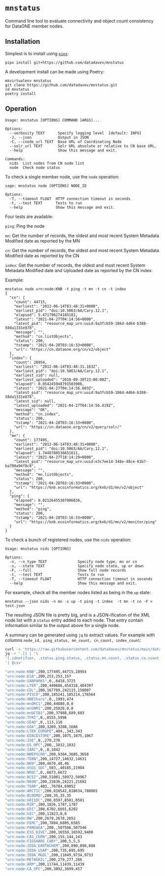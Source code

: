 # `mnstatus`

Command line tool to evaluate connectivity and object count 
consistency for DataONE member nodes.

## Installation

Simplest is to install using [`pipx`](https://github.com/pipxproject/pipx):

```
pipx install git+https://github.com/datadavev/mnstatus
```

A development install can be made using Poetry:

```
mkvirtualenv mnstatus
git clone https://github.com/datadavev/mnstatus.git
cd mnstatus
poetry install
```

## Operation

```
Usage: mnstatus [OPTIONS] COMMAND [ARGS]...

Options:
  --verbosity TEXT      Specify logging level  [default: INFO]
  -J, --json            Output in JSON
  -C, --cnode_url TEXT  Base URL of Coordinating Node
  --solr_url TEXT       Solr URL absolute or relative to CN base URL.
  --help                Show this message and exit.

Commands:
  nids  List nodes from CN node list
  node  Check node status
```

To check a single member node, use the `node` operation:

```
sage: mnstatus node [OPTIONS] NODE_ID

Options:
  -T, --timeout FLOAT  HTTP connection timeout in seconds
  -t, --test TEXT      Tests to run
  --help               Show this message and exit.
```

Four tests are available:

`ping`: Ping the node

`mn`: Get the number of records, the oldest and most recent System Metadata Modified date as reported by the MN

`cn`: Get the number of records, the oldest and most recent System Metadata Modified date as reported by the CN

`index`: Get the number of records, the oldest and most recent System Metadata Modified date and Uploaded date as reported by the CN index.

Example:
```
mnstatus node urn:node:KNB -t ping -t mn -t cn -t index
{
  "cn": {
    "count": 44715,
    "earliest": "2012-06-14T03:48:31+0000",
    "earliest_pid": "doi:10.5063/AA/Cary.12.1",
    "elapsed": 5.471796274185181,
    "latest": "2021-04-27T04:14:56+0000",
    "latest_pid": "resource_map_urn:uuid:9a3fcb59-186d-4d64-b388-58da1331e878",
    "message": "",
    "method": "cn.listObjects",
    "status": 200,
    "tstamp": "2021-04-28T03:16:33+0000",
    "url": "https://cn.dataone.org/cn/v2/object"
  },
  "index": {
    "count": 28954,
    "earliest": "2012-06-14T03:48:31.183Z",
    "earliest_pid": "doi:10.5063/AA/Cary.12.1",
    "earliest_sid": null,
    "earliest_uploaded": "2010-09-30T23:00:00Z",
    "elapsed": 0.054245948791503906,
    "latest": "2021-04-27T04:14:56.603Z",
    "latest_pid": "resource_map_urn:uuid:9a3fcb59-186d-4d64-b388-58da1331e878",
    "latest_sid": null,
    "latest_uploaded": "2021-04-27T04:14:56.419Z",
    "message": "OK",
    "method": "cn.index",
    "status": 200,
    "tstamp": "2021-04-28T03:16:33+0000",
    "url": "https://cn.dataone.org/cn/v2/query/solr/"
  },
  "mn": {
    "count": 177495,
    "earliest": "2012-06-14T03:48:31+0000",
    "earliest_pid": "doi:10.5063/AA/Cary.12.1",
    "elapsed": 1.7448780536651611,
    "latest": "2021-04-27T18:14:29+0000",
    "latest_pid": "resource_map_urn:uuid:e3c7ee14-348e-48ce-81b7-ba700a94f8c8",
    "message": "",
    "method": "mn.listObjects",
    "status": 200,
    "tstamp": "2021-04-28T03:16:33+0000",
    "url": "https://knb.ecoinformatics.org/knb/d1/mn/v2/object"
  },
  "ping": {
    "elapsed": 0.02126455307006836,
    "message": "",
    "method": "ping",
    "status": 200,
    "tstamp": "2021-04-28T03:16:33+0000",
    "url": "https://knb.ecoinformatics.org/knb/d1/mn/v2/monitor/ping"
  }
} 
```

To check a bunch of registered nodes, use the `nids` operation:

```
Usage: mnstatus nids [OPTIONS]

Options:
  -n, --n_type TEXT              Specify node type, mn or cn
  -s, --state TEXT               Specify node state, up or down
  -F, --full                     Show full node records
  -t, --test TEXT                Tests to run
  -T, --timeout FLOAT            HTTP connection timeout in seconds
  --help                         Show this message and exit.
```

For example, check all the member nodes listed as being in the `up` state:
```
mnstatus --json nids -n mn -s up -t ping -t index  -t mn -t cn -F > test.json
```

The resulting JSON file is pretty big, and is a JSON-ification of
the XML node list with a `status` entry added to each node. That
entry contain information similar to the output above for a single node.

A summary can be generated using `jq` to extract values. For example with columns
`node_id, ping_status, mn_count, cn_count, index_count`:

```bash
curl -s 'https://raw.githubusercontent.com/datadavev/mnstatus/main/data/node_status.json' | \ 
jq -r '.[] | '\
'[.identifier, .status.ping.status, .status.mn.count, .status.cn.count, .status.index.count ]'\
'| @csv'

"urn:node:KNB",200,177495,44715,28954
"urn:node:ESA",200,253,253,157
"urn:node:SANPARKS",0,,6418,3725
"urn:node:LTER",200,440686,454318,404397
"urn:node:CDL",200,167789,242115,158007
"urn:node:PISCO",200,185241,185214,176564
"urn:node:ONEShare",0,,1993,474
"urn:node:mnORC1",200,44880,0,0
"urn:node:mnUNM1",200,25820,0,0
"urn:node:mnUCSB1",200,37988,689,603
"urn:node:TFRI",0,,8555,5996
"urn:node:SEAD",0,,113,110
"urn:node:GOA",200,3289,3208,1686
"urn:node:LTER_EUROPE",404,,343,343
"urn:node:EDACGSTORE",200,1075,1075,1067
"urn:node:IOE",0,,279,278
"urn:node:US_MPC",200,,1032,1032
"urn:node:IARC",0,,0,1842
"urn:node:NMEPSCOR",200,9304,3685,3658
"urn:node:TERN",200,14727,14632,14631
"urn:node:NKN",200,4670,48,46
"urn:node:USGS_SDC",503,,40185,21984
"urn:node:NRDC",0,,6673,6672
"urn:node:NCEI",200,51001,50972,50967
"urn:node:NEON",200,23836,24221,21692
"urn:node:TDAR",403,,76784,69052
"urn:node:ARCTIC",200,818542,818634,780065
"urn:node:BCODMO",200,35,35,35
"urn:node:GRIIDC",200,8597,8581,8581
"urn:node:R2R",200,1826,1787,1787
"urn:node:EDI",200,6702,6691,6202
"urn:node:UIC",200,11823,0,0
"urn:node:RW",200,2679,2678,2652
"urn:node:FEMC",200,7884,6805,6585
"urn:node:PANGAEA",200,,507566,507546
"urn:node:ESS_DIVE",200,16550,16592,9400
"urn:node:CAS_CERN",200,155,144,143
"urn:node:FIGSHARE_CARY",200,5,5,5
"urn:node:IEDA_EARTHCHEM",200,890,890,888
"urn:node:IEDA_USAP",200,735,695,695
"urn:node:IEDA_MGDL",200,11049,9734,9733
"urn:node:METAGRIL",200,279,277,266
"urn:node:ARM",200,11744,11439,11439
"urn:node:CA_OPC",200,3892,3699,457
```

